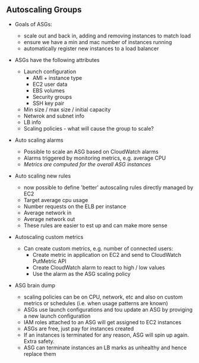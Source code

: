 Autoscaling Groups
------------------
- Goals of ASGs:
    - scale out and back in, adding and removing instances to match load
    - ensure we have a min and mac number of instances running
    - automatically register new instances to a load balancer

- ASGs have the following attributes
    - Launch configuration
        - AMI + instance type
        - EC2 user data
        - EBS volumes
        - Security groups
        - SSH key pair
    - Min size / max size / initial capacity
    - Netwrok and subnet info
    - LB info
    - Scaling policies - what will cause the group to scale?

- Auto scaling alarms
    - Possible to scale an ASG based on CloudWatch alarms
    - Alarms triggered by monitoring metrics, e.g. average CPU
    - *Metrics are computed for the overall ASG instances*

- Auto scaling new rules
    - now possible to define 'better' autoscaling rules directly managed by EC2
    - Target average cpu usage
    - Number requests on the ELB per instance
    - Average network in
    - Average network out
    - These rules are easier to est up and can make more sense

- Autoscaling custom metrics
    - Can create custom metrics, e.g. number of connected users:
        - Create metric in application on EC2 and send to CloudWatch PutMetric API
        - Create CloudWatch alarm to react to high / low values
        - Use the alarm as the ASG scaling policy

- ASG brain dump
    - scaling policies can be on CPU, network, etc and also on custom metrics or schedules (i.e. when usage patterns are known)
    - ASGs use launch configurations and tou update an ASG by proviging a new launch configuration
    - IAM roles attached to an ASG will get assigned to EC2 instances
    - ASGs are free, just pay for instances created
    - If an instances is terminated for any reason, ASG will spin up again. Extra safety.
    - ASG can terminate instances an LB marks as unhealthy and hence replace them
